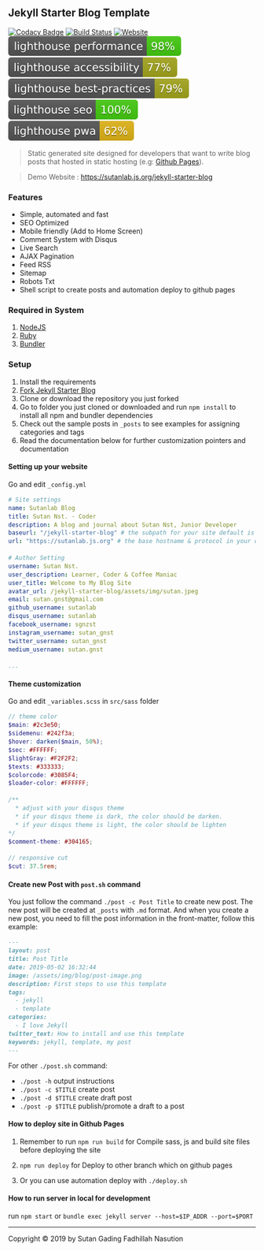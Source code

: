 ## Jekyll Starter Blog Template

[![Codacy Badge](https://api.codacy.com/project/badge/Grade/4824ab2a7d1a468cad80c74a67ffe921)](https://app.codacy.com/app/sutanlab/jekyll-starter-blog?utm_source=github.com&utm_medium=referral&utm_content=sutanlab/jekyll-starter-blog&utm_campaign=Badge_Grade_Dashboard)
[![Build Status](https://travis-ci.org/sutanlab/jekyll-starter-blog.svg?branch=master)](https://travis-ci.org/sutanlab/jekyll-starter-blog) [![Website](https://img.shields.io/website/https/sutanlab.js.org/jekyll-starter-blog.svg)](https://sutanlab.js.org/jekyll-starter-blog) [![Performance](assets/svgs/scores/lighthouse_performance.svg)](https://sutanlab.js.org/jekyll-starter-blog) [![Accessibility](assets/svgs/scores/lighthouse_accessibility.svg)](https://sutanlab.js.org/jekyll-starter-blog) [![Best Practice](assets/svgs/scores/lighthouse_best-practices.svg)](https://sutanlab.js.org/jekyll-starter-blog) [![SEO](assets/svgs/scores/lighthouse_seo.svg)](https://sutanlab.js.org/jekyll-starter-blog) [![PWA](assets/svgs/scores/lighthouse_pwa.svg)](https://sutanlab.js.org/jekyll-starter-blog)

> Static generated site designed for developers that want to write blog posts that hosted in static hosting (e.g: [Github Pages](https://pages.github.com/)).

> Demo Website : https://sutanlab.js.org/jekyll-starter-blog

### Features
- Simple, automated and fast
- SEO Optimized
- Mobile friendly (Add to Home Screen)
- Comment System with Disqus
- Live Search
- AJAX Pagination
- Feed RSS
- Sitemap
- Robots Txt
- Shell script to create posts and automation deploy to github pages

### Required in System
1. [NodeJS](https://nodejs.org/en/download/) 
2. [Ruby](https://www.ruby-lang.org/en/downloads/) 
3. [Bundler](https://bundler.io/) 

### Setup
1. Install the requirements
2. [Fork Jekyll Starter Blog](https://github.com/sutanlab/jekyll-starter-blog/fork)
3. Clone or download the repository you just forked
4. Go to folder you just cloned or downloaded and run `npm install` to install all npm and bundler dependencies
5. Check out the sample posts in `_posts` to see examples for assigning categories and tags
6. Read the documentation below for further customization pointers and documentation

#### Setting up your website
Go and edit `_config.yml`
```yml
# Site settings
name: Sutanlab Blog
title: Sutan Nst. - Coder
description: A blog and journal about Sutan Nst, Junior Developer
baseurl: "/jekyll-starter-blog" # the subpath for your site default is ""
url: "https://sutanlab.js.org" # the base hostname & protocol in your domain (e.g: https://sutanlab.github.io)

# Author Setting
username: Sutan Nst.
user_description: Learner, Coder & Coffee Maniac
user_title: Welcome to My Blog Site
avatar_url: /jekyll-starter-blog/assets/img/sutan.jpeg
email: sutan.gnst@gmail.com
github_username: sutanlab
disqus_username: sutanlab
facebook_username: sgnzst
instagram_username: sutan_gnst
twitter_username: sutan_gnst
medium_username: sutan.gnst

...
```

#### Theme customization
Go and edit `_variables.scss` in `src/sass` folder
```scss
// theme color
$main: #2c3e50;
$sidemenu: #242f3a;
$hover: darken($main, 50%);
$sec: #FFFFFF;
$lightGray: #F2F2F2;
$texts: #333333;
$colorcode: #3085F4;
$loader-color: #FFFFFF;

/**
  * adjust with your disqus theme
  * if your disqus theme is dark, the color should be darken. 
  * if your disqus theme is light, the color should be lighten
*/
$comment-theme: #304165; 

// responsive cut
$cut: 37.5rem;
```

#### Create new Post with `post.sh` command
You just follow the command `./post -c Post Title` to create new post.  The new post will be created at `_posts` with `.md` format. And when you create a new post, you need to fill the post information in the front-matter, follow this example:

```md
---
layout: post
title: Post Title
date: 2019-05-02 16:32:44
image: /assets/img/blog/post-image.png
description: First steps to use this template
tags:
  - jekyll 
  - template
categories:
  - I love Jekyll
twitter_text: How to install and use this template
keywords: jekyll, template, my post
---
```

For other `./post.sh` command:
- `./post -h` output instructions
- `./post -c $TITLE` create post
- `./post -d $TITLE` create draft post
- `./post -p $TITLE` publish/promote a draft to a post


#### How to deploy site in Github Pages
1. Remember to run `npm run build` for Compile sass, js and build site files before deploying the site

2. `npm run deploy` for Deploy to other branch which on github pages

3. Or you can use automation deploy with `./deploy.sh`

#### How to run server in local for development
run `npm start` or `bundle exec jekyll server --host=$IP_ADDR --port=$PORT`

---

Copyright © 2019 by Sutan Gading Fadhillah Nasution
